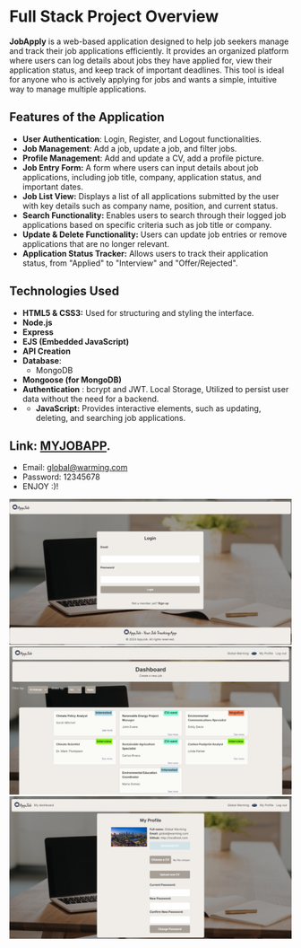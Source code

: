 # Full Stack Project Overview

**JobApply** is a web-based application designed to help job seekers manage and track their job applications efficiently. It provides an organized platform where users can log details about jobs they have applied for, view their application status, and keep track of important deadlines. This tool is ideal for anyone who is actively applying for jobs and wants a simple, intuitive way to manage multiple applications.


## Features of the Application
- **User Authentication**: Login, Register, and Logout functionalities.
- **Job Management**: Add a job, update a job, and filter jobs.
- **Profile Management**: Add and update a CV, add a profile picture.
- **Job Entry Form:** A form where users can input details about job applications, including job title, company, application status, and important dates.
- **Job List View:** Displays a list of all applications submitted by the user with key details such as company name, position, and current status.
- **Search Functionality:** Enables users to search through their logged job applications based on specific criteria such as job title or company.
- **Update & Delete Functionality:** Users can update job entries or remove applications that are no longer relevant.
- **Application Status Tracker:** Allows users to track their application status, from "Applied" to "Interview" and "Offer/Rejected".
  

## Technologies Used
- **HTML5 & CSS3:** Used for structuring and styling the interface.
- **Node.js**
- **Express**
- **EJS (Embedded JavaScript)**
- **API Creation**
- **Database**:
  - MongoDB
- **Mongoose (for MongoDB)**
- **Authentication** : bcrypt and JWT. Local Storage, Utilized to persist user data without the need for a backend.
- - **JavaScript:** Provides interactive elements, such as updating, deleting, and searching job applications.



## Link: [MYJOBAPP](https://jobapply-projetfull.onrender.com).
- Email: global@warming.com
- Password: 12345678
- ENJOY :)!

![Screenshot](https://github.com/Nathbecode/JobApply/blob/main/public/css/JOB2.PNG)
![Screenshot](https://github.com/Nathbecode/JobApply/blob/main/public/css/JOB.PNG)
![Screenshot](https://github.com/Nathbecode/JobApply/blob/main/public/css/JOB1.PNG)


